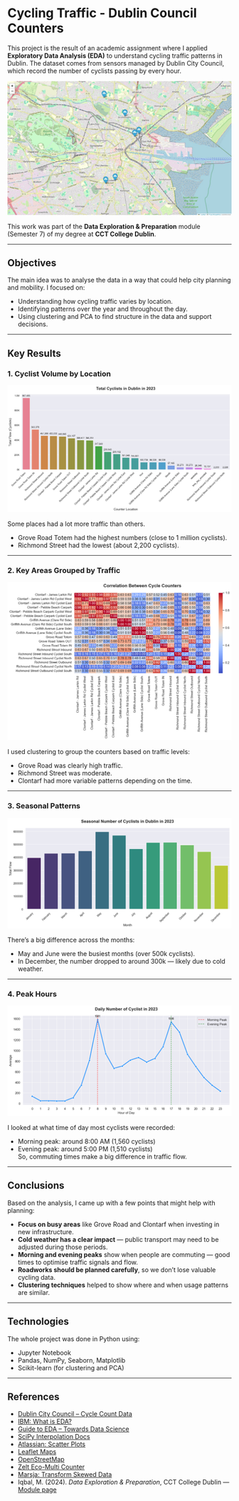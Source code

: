 # Cycling Traffic - Dublin Council Counters

This project is the result of an academic assignment where I applied **Exploratory Data Analysis (EDA)** to understand cycling traffic patterns in Dublin. The dataset comes from sensors managed by Dublin City Council, which record the number of cyclists passing by every hour.

![Counters Location](outputs/counters_loc.jpg)

This work was part of the **Data Exploration & Preparation** module (Semester 7) of my degree at **CCT College Dublin**.

---

## Objectives

The main idea was to analyse the data in a way that could help city planning and mobility. I focused on:

- Understanding how cycling traffic varies by location.
- Identifying patterns over the year and throughout the day.
- Using clustering and PCA to find structure in the data and support decisions.

---

## Key Results

### 1. Cyclist Volume by Location  
![Total Cyclists](outputs/Total%20Cyclists%20in%20Dublin%20in%20202.png)

Some places had a lot more traffic than others.  
- Grove Road Totem had the highest numbers (close to 1 million cyclists).  
- Richmond Street had the lowest (about 2,200 cyclists).  

---

### 2. Key Areas Grouped by Traffic  
![Key Areas](outputs/Correlation%20Between%20Cycle%20Counters.png)

I used clustering to group the counters based on traffic levels:  
- Grove Road was clearly high traffic.  
- Richmond Street was moderate.  
- Clontarf had more variable patterns depending on the time.

---

### 3. Seasonal Patterns  
![Seasonal](outputs/Seasonal%20Number%20of%20Cyclists%20in%20Dublin%20in%202023.png)

There’s a big difference across the months:  
- May and June were the busiest months (over 500k cyclists).  
- In December, the number dropped to around 300k — likely due to cold weather.

---

### 4. Peak Hours  
![Daily Peaks](outputs/Daily%20Number%20of%20Cyclist%20in%202023.png)

I looked at what time of day most cyclists were recorded:  
- Morning peak: around 8:00 AM (1,560 cyclists)  
- Evening peak: around 5:00 PM (1,510 cyclists)  
So, commuting times make a big difference in traffic flow.

---

## Conclusions

Based on the analysis, I came up with a few points that might help with planning:

- **Focus on busy areas** like Grove Road and Clontarf when investing in new infrastructure.
- **Cold weather has a clear impact** — public transport may need to be adjusted during those periods.
- **Morning and evening peaks** show when people are commuting — good times to optimise traffic signals and flow.
- **Roadworks should be planned carefully**, so we don’t lose valuable cycling data.
- **Clustering techniques** helped to show where and when usage patterns are similar.

---

## Technologies

The whole project was done in Python using:

- Jupyter Notebook  
- Pandas, NumPy, Seaborn, Matplotlib  
- Scikit-learn (for clustering and PCA)

---

## References

- [Dublin City Council – Cycle Count Data](https://data.gov.ie/dataset/dublin-city-centre-cycle-counts)  
- [IBM: What is EDA?](https://www.ibm.com/topics/exploratory-data-analysis)  
- [Guide to EDA – Towards Data Science](https://towardsdatascience.com/a-data-scientists-essential-guide-to-exploratory-data-analysis-25637eee0cf6)  
- [SciPy Interpolation Docs](https://docs.scipy.org/doc/scipy/tutorial/interpolate.html)  
- [Atlassian: Scatter Plots](https://www.atlassian.com/data/charts/what-is-a-scatter-plot)  
- [Leaflet Maps](https://leafletjs.com/)  
- [OpenStreetMap](https://www.openstreetmap.org/)  
- [Zelt Eco-Multi Counter](https://traffictechnology.co.uk/blog/portfolio/eco-display-light/)  
- [Marsja: Transform Skewed Data](https://www.marsja.se/transform-skewed-data-using-square-root-log-box-cox-methods-in-python/)  
- Iqbal, M. (2024). *Data Exploration & Preparation*, CCT College Dublin — [Module page](https://moodle.cct.ie/course/view.php?id=1705)